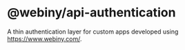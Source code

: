 # @webiny/api-authentication
A thin authentication layer for custom apps developed using https://www.webiny.com/.
